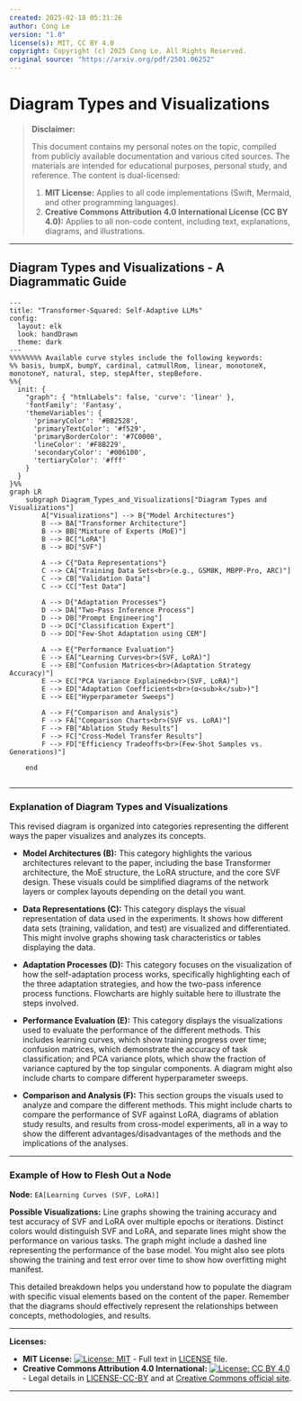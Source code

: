 ```yaml
---
created: 2025-02-18 05:31:26
author: Cong Le
version: "1.0"
license(s): MIT, CC BY 4.0
copyright: Copyright (c) 2025 Cong Le. All Rights Reserved.
original source: "https://arxiv.org/pdf/2501.06252"
---
```




# Diagram Types and Visualizations
> **Disclaimer:**
>
> This document contains my personal notes on the topic,
> compiled from publicly available documentation and various cited sources.
> The materials are intended for educational purposes, personal study, and reference.
> The content is dual-licensed:
> 1. **MIT License:** Applies to all code implementations (Swift, Mermaid, and other programming languages).
> 2. **Creative Commons Attribution 4.0 International License (CC BY 4.0):** Applies to all non-code content, including text, explanations, diagrams, and illustrations.
---


## Diagram Types and Visualizations - A Diagrammatic Guide 



```mermaid
---
title: "Transformer-Squared: Self-Adaptive LLMs"
config:
  layout: elk
  look: handDrawn
  theme: dark
---
%%%%%%%% Available curve styles include the following keywords:
%% basis, bumpX, bumpY, cardinal, catmullRom, linear, monotoneX, monotoneY, natural, step, stepAfter, stepBefore.
%%{
  init: {
    "graph": { "htmlLabels": false, 'curve': 'linear' },
    'fontFamily': 'Fantasy',
    'themeVariables': {
      'primaryColor': '#BB2528',
      'primaryTextColor': '#f529',
      'primaryBorderColor': '#7C0000',
      'lineColor': '#F8B229',
      'secondaryColor': '#006100',
      'tertiaryColor': '#fff'
    }
  }
}%%
graph LR
    subgraph Diagram_Types_and_Visualizations["Diagram Types and Visualizations"]
        A["Visualizations"] --> B{"Model Architectures"}
        B --> BA["Transformer Architecture"]
        B --> BB["Mixture of Experts (MoE)"]
        B --> BC["LoRA"]
        B --> BD["SVF"]
        
        A --> C{"Data Representations"}
        C --> CA["Training Data Sets<br>(e.g., GSM8K, MBPP-Pro, ARC)"]
        C --> CB["Validation Data"]
        C --> CC["Test Data"]
        
        A --> D{"Adaptation Processes"}
        D --> DA["Two-Pass Inference Process"]
        D --> DB["Prompt Engineering"]
        D --> DC["Classification Expert"]
        D --> DD["Few-Shot Adaptation using CEM"]
        
        A --> E{"Performance Evaluation"}
        E --> EA["Learning Curves<br>(SVF, LoRA)"]
        E --> EB["Confusion Matrices<br>(Adaptation Strategy Accuracy)"]
        E --> EC["PCA Variance Explained<br>(SVF, LoRA)"]
        E --> ED["Adaptation Coefficients<br>(α<sub>k</sub>)"]
        E --> EE["Hyperparameter Sweeps"]
        
        A --> F{"Comparison and Analysis"}
        F --> FA["Comparison Charts<br>(SVF vs. LoRA)"]
        F --> FB["Ablation Study Results"]
        F --> FC["Cross-Model Transfer Results"]
        F --> FD["Efficiency Tradeoffs<br>(Few-Shot Samples vs. Generations)"]

    end
    
```

---


### Explanation of Diagram Types and Visualizations

This revised diagram is organized into categories representing the different ways the paper visualizes and analyzes its concepts.

* **Model Architectures (B):** This category highlights the various architectures relevant to the paper, including the base Transformer architecture, the MoE structure, the LoRA structure, and the core SVF design. These visuals could be simplified diagrams of the network layers or complex layouts depending on the detail you want.

* **Data Representations (C):** This category displays the visual representation of data used in the experiments.  It shows how different data sets (training, validation, and test) are visualized and differentiated.  This might involve graphs showing task characteristics or tables displaying the data.

* **Adaptation Processes (D):** This category focuses on the visualization of how the self-adaptation process works, specifically highlighting each of the three adaptation strategies, and how the two-pass inference process functions.  Flowcharts are highly suitable here to illustrate the steps involved.

* **Performance Evaluation (E):** This category displays the visualizations used to evaluate the performance of the different methods.  This includes learning curves, which show training progress over time; confusion matrices, which demonstrate the accuracy of task classification; and PCA variance plots, which show the fraction of variance captured by the top singular components.  A diagram might also include charts to compare different hyperparameter sweeps.

* **Comparison and Analysis (F):** This section groups the visuals used to analyze and compare the different methods. This might include charts to compare the performance of SVF against LoRA, diagrams of ablation study results, and results from cross-model experiments, all in a way to show the different advantages/disadvantages of the methods and the implications of the analyses.

---

### Example of How to Flesh Out a Node

**Node:**  `EA[Learning Curves (SVF, LoRA)]`

**Possible Visualizations:**  Line graphs showing the training accuracy and test accuracy of SVF and LoRA over multiple epochs or iterations.  Distinct colors would distinguish SVF and LoRA, and separate lines might show the performance on various tasks.  The graph might include a dashed line representing the performance of the base model.  You might also see plots showing the training and test error over time to show how overfitting might manifest.


This detailed breakdown helps you understand how to populate the diagram with specific visual elements based on the content of the paper. Remember that the diagrams should effectively represent the relationships between concepts, methodologies, and results.


---
**Licenses:**

- **MIT License:**  [![License: MIT](https://img.shields.io/badge/License-MIT-yellow.svg)](LICENSE) - Full text in [LICENSE](LICENSE) file.
- **Creative Commons Attribution 4.0 International:** [![License: CC BY 4.0](https://licensebuttons.net/l/by/4.0/88x31.png)](LICENSE-CC-BY) - Legal details in [LICENSE-CC-BY](LICENSE-CC-BY) and at [Creative Commons official site](http://creativecommons.org/licenses/by/4.0/).

---
